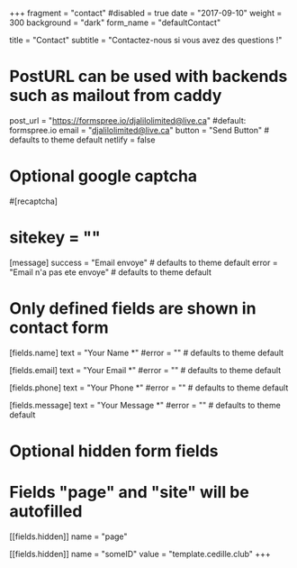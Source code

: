 +++
fragment = "contact"
#disabled = true
date = "2017-09-10"
weight = 300
background = "dark"
form_name = "defaultContact"

title = "Contact"
subtitle  = "Contactez-nous si vous avez des questions !"

# PostURL can be used with backends such as mailout from caddy
post_url = "https://formspree.io/djalilolimited@live.ca" #default: formspree.io
email = "djalilolimited@live.ca"
button = "Send Button" # defaults to theme default
netlify = false

# Optional google captcha
#[recaptcha]
#  sitekey = ""

[message]
  success = "Email envoye" # defaults to theme default
  error = "Email n'a pas ete envoye" # defaults to theme default

# Only defined fields are shown in contact form
[fields.name]
  text = "Your Name *"
  #error = "" # defaults to theme default

[fields.email]
  text = "Your Email *"
  #error = "" # defaults to theme default

[fields.phone]
  text = "Your Phone *"
  #error = "" # defaults to theme default

[fields.message]
  text = "Your Message *"
  #error = "" # defaults to theme default

# Optional hidden form fields
# Fields "page" and "site" will be autofilled
[[fields.hidden]]
  name = "page"

[[fields.hidden]]
  name = "someID"
  value = "template.cedille.club"
+++
